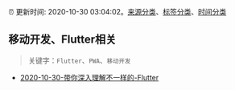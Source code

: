 :alarm_clock: 更新时间: 2020-10-30 03:04:02。[来源分类](../README.md)、[标签分类](../TAGS.md)、[时间分类](../TIMELINE.md)

## 移动开发、Flutter相关


> 关键字：`Flutter`、`PWA`、`移动开发`



- [2020-10-30-带你深入理解不一样的-Flutter](https://toutiao.io/k/m6cvd7l) 